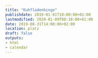 ```yaml
---
title: "Kuhfladenbingo"
publishdate: 2019-01-01T10:00:00+01:00
lastmodified: 2020-01-09T08:10:00+01:00
date: 2019-08-31T14:00:00+02:00
location: platz
draft: false
outputs:
- html
- calendar
---
```

